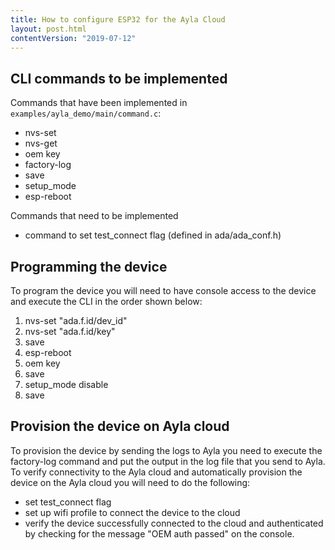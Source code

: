 ```yaml
---
title: How to configure ESP32 for the Ayla Cloud
layout: post.html
contentVersion: "2019-07-12"
---
```


## CLI commands to be implemented

Commands that have been implemented in ```examples/ayla_demo/main/command.c```:

* nvs-set
* nvs-get
* oem key
* factory-log 
* save
* setup_mode
* esp-reboot

Commands that need to be implemented

* command to set test_connect flag (defined in ada/ada_conf.h)

## Programming the device

To program the device you will need to have console access to the device and execute the CLI in the order shown below:

1.	nvs-set "ada.f.id/dev_id"  <DSN>
1.	nvs-set "ada.f.id/key"  <key>
1.	save
1.	esp-reboot
1.	oem key  <oem secret>
1.	save
1.	setup_mode disable
1.	save

## Provision the device on Ayla cloud

To provision the device by sending the logs to Ayla you need to execute the factory-log command and put the output in the log file that you send to Ayla. To verify connectivity to the Ayla cloud and automatically provision the device on the Ayla cloud you will need to do the following:

* set test_connect flag
* set up wifi profile to connect the device to the cloud
* verify the device successfully connected to the cloud and authenticated by checking for the message "OEM auth passed" on the console.
